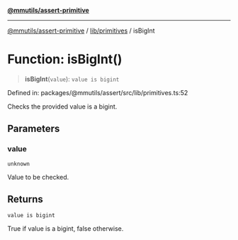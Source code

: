 [**@mmutils/assert-primitive**](../../../README.md)

***

[@mmutils/assert-primitive](../../../modules.md) / [lib/primitives](../README.md) / isBigInt

# Function: isBigInt()

> **isBigInt**(`value`): `value is bigint`

Defined in: packages/@mmutils/assert/src/lib/primitives.ts:52

Checks the provided value is a bigint.

## Parameters

### value

`unknown`

Value to be checked.

## Returns

`value is bigint`

True if value is a bigint, false otherwise.
